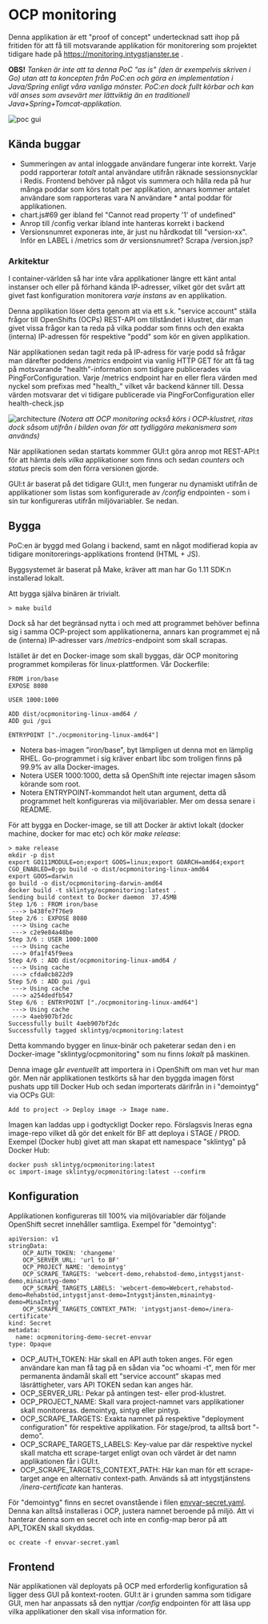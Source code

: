 # OCP monitoring
Denna applikation är ett "proof of concept" undertecknad satt ihop på fritiden för att få till motsvarande applikation för monitorering som projektet tidigare hade på https://monitoring.intygstjanster.se .

**OBS!**
_Tanken är inte att ta denna PoC "as is" (den är exempelvis skriven i Go) utan att ta koncepten från PoC:en och göra en implementation i Java/Spring enligt våra vanliga mönster. PoC:en dock fullt körbar och kan väl anses som avsevärt mer lättviktig än en traditionell Java+Spring+Tomcat-applikation._

![poc gui](docs/poc.png)

## Kända buggar
- Summeringen av antal inloggade användare fungerar inte korrekt. Varje podd rapporterar _totalt_ antal användare utifrån räknade sessionsnycklar i Redis. Frontend behöver på något vis summera och hålla reda på hur många poddar som körs totalt per applikation, annars kommer antalet användare som rapporteras vara N användare * antal poddar för applikationen.
- chart.js#69 ger ibland fel "Cannot read property '1' of undefined"
- Anrop till /config verkar ibland inte hanteras korrekt i backend
- Versionsnumret exponeras inte, är just nu hårdkodat till "version-xx". Inför en LABEL i /metrics som _är_ versionsnumret? Scrapa /version.jsp?

### Arkitektur
I container-världen så har inte våra applikationer längre ett känt antal instanser och eller på förhand kända IP-adresser, vilket gör det svårt att givet fast konfiguration monitorera _varje instans_ av en applikation.

Denna applikation löser detta genom att via ett s.k. "service account" ställa frågor till OpenShifts (OCPs) REST-API om tillståndet i klustret, där man givet vissa frågor kan ta reda på vilka poddar som finns och den exakta (interna) IP-adressen för respektive "podd" som kör en given applikation.

När applikationen sedan tagit reda på IP-adress för varje podd så frågar man därefter poddens _/metrics_ endpoint via vanlig HTTP GET för att få tag på motsvarande "health"-information som tidigare publicerades via PingForConfiguration. Varje /metrics endpoint har en eller flera värden med nyckel som prefixas med "health_" vilket vår backend känner till. Dessa värden motsvarar det vi tidigare publicerade via PingForConfiguration eller health-check.jsp

![architecture](docs/ocp-monitoring1.png)
_(Notera att OCP monitoring också körs i OCP-klustret, ritas dock såsom utifrån i bilden ovan för att tydliggöra mekanismera som används)_

När applikationen sedan startats kommmer GUI:t göra anrop mot REST-API:t för att hämta dels _vilka_ applikationer som finns och sedan _counters_ och _status_ precis som den förra versionen gjorde.

GUI:t är baserat på det tidigare GUI:t, men fungerar nu dynamiskt utifrån de applikationer som listas som konfigurerade av _/config_ endpointen - som i sin tur konfigureras utifrån miljövariabler. Se nedan.

## Bygga

PoC:en är byggd med Golang i backend, samt en något modifierad kopia av tidigare monitorerings-applikations frontend (HTML + JS). 

Byggsystemet är baserat på Make, kräver att man har Go 1.11 SDK:n installerad lokalt.

Att bygga själva binären är trivialt.

    > make build
    
Dock så har det begränsad nytta i och med att programmet behöver befinna sig i samma OCP-project som applikationerna, annars kan programmet ej nå de (interna) IP-adresser vars _/metrics_-endpoint som skall scrapas.

Istället är det en Docker-image som skall byggas, där OCP monitoring programmet kompileras för linux-plattformen. Vår Dockerfile:

    FROM iron/base
    EXPOSE 8080
    
    USER 1000:1000
    
    ADD dist/ocpmonitoring-linux-amd64 /
    ADD gui /gui
    
    ENTRYPOINT ["./ocpmonitoring-linux-amd64"]

* Notera bas-imagen "iron/base", byt lämpligen ut denna mot en lämplig RHEL. Go-programmet i sig kräver enbart libc som troligen finns på 99.9% av alla Docker-images.
* Notera USER 1000:1000, detta så OpenShift inte rejectar imagen såsom körande som root.
* Notera ENTRYPOINT-kommandot helt utan argument, detta då programmet helt konfigureras via miljövariabler. Mer om dessa senare i README.

För att bygga en Docker-image, se till att Docker är aktivt lokalt (docker machine, docker for mac etc) och kör _make release_:

    > make release
    mkdir -p dist
    export GO111MODULE=on;export GOOS=linux;export GOARCH=amd64;export CGO_ENABLED=0;go build -o dist/ocpmonitoring-linux-amd64
    export GOOS=darwin
    go build -o dist/ocpmonitoring-darwin-amd64
    docker build -t sklintyg/ocpmonitoring:latest .
    Sending build context to Docker daemon  37.45MB
    Step 1/6 : FROM iron/base
     ---> b438fe7f76e9
    Step 2/6 : EXPOSE 8080
     ---> Using cache
     ---> c2e9e84a48be
    Step 3/6 : USER 1000:1000
     ---> Using cache
     ---> 0fa1f45f9eea
    Step 4/6 : ADD dist/ocpmonitoring-linux-amd64 /
     ---> Using cache
     ---> cfda0cb822d9
    Step 5/6 : ADD gui /gui
     ---> Using cache
     ---> a254dedfb547
    Step 6/6 : ENTRYPOINT ["./ocpmonitoring-linux-amd64"]
     ---> Using cache
     ---> 4aeb907bf2dc
    Successfully built 4aeb907bf2dc
    Successfully tagged sklintyg/ocpmonitoring:latest
    
Detta kommando bygger en linux-binär och paketerar sedan den i en Docker-image "sklintyg/ocpmonitoring" som nu finns _lokalt_ på maskinen.

Denna image går _eventuellt_ att importera in i OpenShift om man vet hur man gör. Men när applikationen testkörts så har den byggda imagen först pushats upp till Docker Hub och sedan importerats därifrån in i "demointyg" via OCPs GUI:

    Add to project -> Deploy image -> Image name.

Imagen kan laddas upp i godtyckligt Docker repo. Förslagsvis Ineras egna image-repo vilket då gör det enkelt för BF att deploya i STAGE / PROD. Exempel (Docker hub) givet att man skapat ett namespace "sklintyg" på Docker Hub:

    docker push sklintyg/ocpmonitoring:latest
    oc import-image sklintyg/ocpmonitoring:latest --confirm

## Konfiguration

Applikationen konfigureras till 100% via miljövariabler där följande OpenShift secret innehåller samtliga. Exempel för "demointyg":

    apiVersion: v1
    stringData:
        OCP_AUTH_TOKEN: 'changeme'
        OCP_SERVER_URL: 'url to BF'
        OCP_PROJECT_NAME: 'demointyg'
        OCP_SCRAPE_TARGETS: 'webcert-demo,rehabstod-demo,intygstjanst-demo,minaintyg-demo'
        OCP_SCRAPE_TARGETS_LABELS: 'webcert-demo=Webcert,rehabstod-demo=Rehabstöd,intygstjanst-demo=Intygstjänsten,minaintyg-demo=MinaIntyg'
        OCP_SCRAPE_TARGETS_CONTEXT_PATH: 'intygstjanst-demo=/inera-certificate'
    kind: Secret
    metadata:
      name: ocpmonitoring-demo-secret-envvar
    type: Opaque
    
- OCP_AUTH_TOKEN: Här skall en API auth token anges. För egen användare kan man få tag på en sådan via "oc whoami -t", men för mer permanenta ändamål skall ett "service account" skapas med läsrättigheter, vars API TOKEN sedan kan anges här.
- OCP_SERVER_URL: Pekar på antingen test- eller prod-klustret.
- OCP_PROJECT_NAME: Skall vara project-namnet vars applikationer skall monitoreras. demointyg, sintyg eller pintyg.
- OCP_SCRAPE_TARGETS: Exakta namnet på respektive "deployment configuration" för respektive applikation. För stage/prod, ta alltså bort "-demo".
- OCP_SCRAPE_TARGETS_LABELS: Key-value par där respektive nyckel skall matcha ett scrape-target enligt ovan och värdet är det namn applikationen får i GUI:t.
- OCP_SCRAPE_TARGETS_CONTEXT_PATH: Här kan man för ett scrape-target ange en alternativ context-path. Används så att intygstjänstens _/inera-certificate_ kan hanteras.

För "demointyg" finns en secret ovanstående i filen [envvar-secret.yaml](envvar-secret.yaml). Denna kan alltså installeras i OCP, justera namnet beroende på miljö. Att vi hanterar denna som en secret och inte en config-map beror på att API_TOKEN skall skyddas.

    oc create -f envvar-secret.yaml
    
## Frontend
När applikationen väl deployats på OCP med erforderlig konfiguration så ligger dess GUI på kontext-rooten. GUI:t är i grunden samma som tidigare GUI, men har anpassats så den nyttjar _/config_ endpointen för att läsa upp vilka applikationer den skall visa information för.